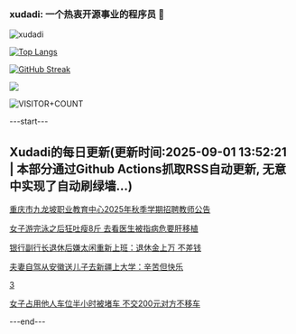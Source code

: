 ### xudadi: 一个热衷开源事业的程序员 👋

![xudadi](https://github-readme-stats-git-masterorgs-github-readme-stats-team.vercel.app/api?username=xudadi)

[![Top Langs](https://github-readme-stats.vercel.app/api/top-langs/?username=xudadi)](https://github.com/anuraghazra/github-readme-stats)

[![GitHub Streak](https://streak-stats.demolab.com?user=xudadi&locale=zh_Hans)](https://git.io/streak-stats)

![](https://raw.githubusercontent.com/xudadi/xudadi/main/assets/github-contribution-grid-snake.svg)

![VISITOR+COUNT](https://komarev.com/ghpvc/?username=xudadi&label=VISITOR+COUNT)


---start---

## Xudadi的每日更新(更新时间:2025-09-01 13:52:21 | 本部分通过Github Actions抓取RSS自动更新, 无意中实现了自动刷绿墙...)

[重庆市九龙坡职业教育中心2025年秋季学期招聘教师公告](https://www.gongkaoleida.com/article/2595902)

[女子游完泳之后狂吐瘦8斤 去看医生被指病危要肝移植](https://m.163.com/news/article/K8A6Q43R0534P59R.html)

[银行副行长退休后嫌太闲重新上班：退休金上万 不差钱](https://m.163.com/news/article/K8AG7NPK0519APGA.html)

[夫妻自驾从安徽送儿子去新疆上大学：辛苦但快乐](https://m.163.com/news/article/K8ABMVSG0534P59R.html)

[3](https://m.163.com/touch/news/sub/domestic)

[女子占用他人车位半小时被堵车 不交200元对方不移车](https://m.163.com/news/article/K8AE61N90534P59R.html)

---end---

